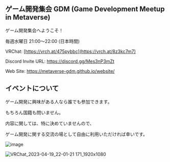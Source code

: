 ## ゲーム開発集会 GDM (Game Development Meetup in Metaverse)
ゲーム開発集会へようこそ！

毎週水曜日 21:00～22:00 (日本時間)

VRChat: [https://vrch.at/475pybbc](https://vrch.at/8z3kc7m7)

Discord Invite URL: https://discord.gg/Mes3nP3mZt

Web Site: https://metaverse-gdm.github.io/website/

## イベントについて

ゲーム開発に興味がある人なら誰でも参加できます。

もちろん国籍も問いません。

内容に関しては、特に決めていませんので、

ゲーム開発に関する交流の場として自由に利用いただければ幸いです。

![image](https://github.com/metaverse-gdm/.github/assets/38463346/88b44821-b8ed-4d17-b85e-be7b4600b607)

![VRChat_2023-04-19_22-01-21 171_1920x1080](https://github.com/metaverse-gdm/.github/assets/38463346/0d228ea7-9828-4303-9fed-eccfd77e3d79)


